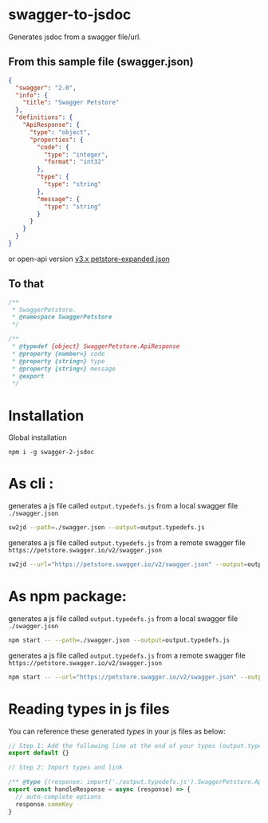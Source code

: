 # swagger-to-jsdoc

Generates jsdoc from a swagger file/url.

## From this sample file (swagger.json)

```json
{
  "swagger": "2.0",
  "info": {
    "title": "Swagger Petstore"
  },
  "definitions": {
    "ApiResponse": {
      "type": "object",
      "properties": {
        "code": {
          "type": "integer",
          "format": "int32"
        },
        "type": {
          "type": "string"
        },
        "message": {
          "type": "string"
        }
      }
    }
  }
}
```

or open-api version [v3.x petstore-expanded.json](https://raw.githubusercontent.com/OAI/OpenAPI-Specification/main/examples/v3.0/petstore-expanded.json)

## To that

```javascript
/**
 * SwaggerPetstore.
 * @namespace SwaggerPetstore
 */

/**
 * @typedef {object} SwaggerPetstore.ApiResponse
 * @property {number=} code
 * @property {string=} type
 * @property {string=} message
 * @export
 */
```

# Installation

Global installation

```
npm i -g swagger-2-jsdoc
```

# As cli :

generates a js file called `output.typedefs.js` from a local swagger file `./swagger.json`

```bash
sw2jd --path=./swagger.json --output=output.typedefs.js
```

generates a js file called `output.typedefs.js` from a remote swagger file `https://petstore.swagger.io/v2/swagger.json`

```bash
sw2jd --url="https://petstore.swagger.io/v2/swagger.json" --output=output.typedefs.js
```

# As npm package:

generates a js file called `output.typedefs.js` from a local swagger file `./swagger.json`

```bash
npm start -- --path=./swagger.json --output=output.typedefs.js
```

generates a js file called `output.typedefs.js` from a remote swagger file `https://petstore.swagger.io/v2/swagger.json`

```bash
npm start -- --url="https://petstore.swagger.io/v2/swagger.json" --output=output.typedefs.js
```

# Reading types in js files

You can reference these generated _types_ in your js files as below:

```javascript
// Step 1: Add the following line at the end of your types (output.typedefs.js) file
export default {}

// Step 2: Import types and link

/** @type {(response: import('./output.typedefs.js').SwaggerPetstore.ApiResponse) => Promise<any>} */
export const handleResponse = async (response) => {
  // auto-complete options
  response.someKey
}
```
